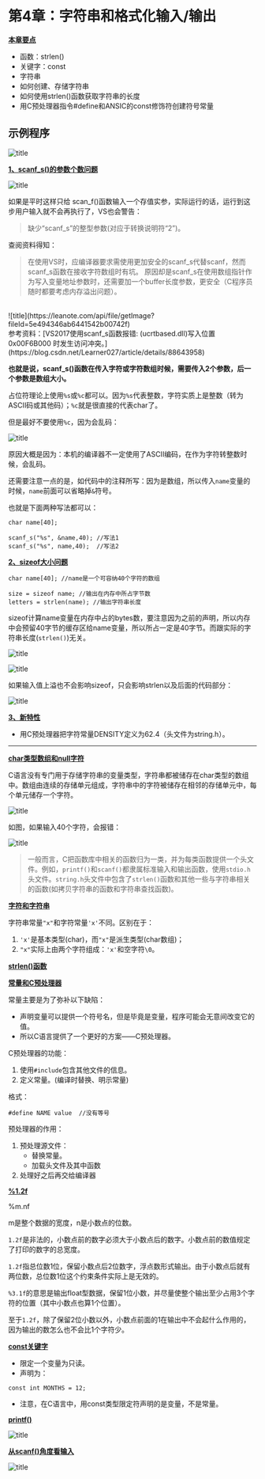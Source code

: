 # 第4章：字符串和格式化输入/输出

**<u>本章要点</u>**

- 函数：strlen()
- 关键字：const
- 字符串
- 如何创建、存储字符串
- 如何使用strlen()函数获取字符串的长度
- 用C预处理器指令#define和ANSIC的const修饰符创建符号常量

## 示例程序

![title](https://leanote.com/api/file/getImage?fileId=5e493fc7ab6441522b007370)

**<u>1、scanf_s()的参数个数问题</u>**

![title](https://leanote.com/api/file/getImage?fileId=5e49415fab6441522b0073b8)


如果是平时这样只给 scan_f()函数输入一个存值实参，实际运行的话，运行到这步用户输入就不会再执行了，VS也会警告：
>缺少“scanf_s”的整型参数(对应于转换说明符“2”)。	

查阅资料得知：

>  在使用VS时，应编译器要求需使用更加安全的scanf_s代替scanf，然而scanf_s函数在接收字符数组时有坑。
原因却是scanf_s在使用数组指针作为写入变量地址参数时，还需要加一个buffer长度参数，更安全（C程序员随时都要考虑内存溢出问题）。
<br>
![title](https://leanote.com/api/file/getImage?fileId=5e494346ab6441542b00742f)
<br>
参考资料：[VS2017使用scanf_s函数报错: (ucrtbased.dll)写入位置 0x00F6B000 时发生访问冲突。](https://blog.csdn.net/Learner027/article/details/88643958)

**也就是说，scanf_s()函数在传入字符或字符数组时候，需要传入2个参数，后一个参数是数组大小。**

占位符理论上使用`%s`或`%c`都可以。因为`%s`代表整数，字符实质上是整数（转为ASCII码或其他码）；`%c`就是很直接的代表char了。

但是最好不要使用`%c`，因为会乱码：

![title](https://leanote.com/api/file/getImage?fileId=5e49446dab6441542b007479)

原因大概是因为：本机的编译器不一定使用了ASCII编码，在作为字符转整数时候，会乱码。

还需要注意一点的是，如代码中的注释所写：因为是数组，所以传入`name`变量的时候，`name`前面可以省略掉`&`符号。

也就是下面两种写法都可以：

```
char name[40]; 

scanf_s("%s", &name,40); //写法1
scanf_s("%s", name,40);  //写法2
```

**<u>2、sizeof大小问题</u>**

```
char name[40]; //name是一个可容纳40个字符的数组

size = sizeof name; //输出在内存中所占字节数
letters = strlen(name); //输出字符串长度
```
sizeof计算name变量在内存中占的bytes数，要注意因为之前的声明，所以内存中会预留40字节的缓存区给name变量，所以所占一定是40字节。而跟实际的字符串长度(`strlen()`)无关。


![title](https://leanote.com/api/file/getImage?fileId=5e494010ab6441542b007372)

![title](https://leanote.com/api/file/getImage?fileId=5e494030ab6441522b007385)

如果输入值上溢也不会影响sizeof，只会影响strlen以及后面的代码部分：

![title](https://leanote.com/api/file/getImage?fileId=5e4947b0ab6441542b007509)

**<u>3、新特性</u>**

- 用C预处理器把字符常量DENSITY定义为62.4（头文件为string.h）。

---------------------------

**<u>char类型数组和null字符</u>**

C语言没有专门用于存储字符串的变量类型，字符串都被储存在char类型的数组中。数组由连续的存储单元组成，字符串中的字符被储存在相邻的存储单元中，每个单元储存一个字符。

![title](https://leanote.com/api/file/getImage?fileId=5e49f9acab644117cc001483)



如图，如果输入40个字符，会报错：

![title](https://leanote.com/api/file/getImage?fileId=5e49fa28ab644115d200146c)

> 一般而言，C把函数库中相关的函数归为一类，并为每类函数提供一个头文件。例如，`printf()`和`scanf()`都隶属标准输入和输出函数，使用`stdio.h`头文件。`string.h`头文件中包含了`strlen()`函数和其他一些与字符串相关的函数(如拷贝字符串的函数和字符串查找函数)。

**<u>字符和字符串</u>**

字符串常量`"x"`和字符常量`'x'`不同。区别在于：

1.  `'x'`是基本类型(char)，而`"x"`是派生类型(char数组)；
2. `"x"`实际上由两个字符组成：`'x'`和空字符`\0`。

**<u>strlen()函数</u>**

**<u>常量和C预处理器</u>**

常量主要是为了弥补以下缺陷：

- 声明变量可以提供一个符号名，但是毕竟是变量，程序可能会无意间改变它的值。
- 所以C语言提供了一个更好的方案——C预处理器。

C预处理器的功能：

 1.  使用`#include`包含其他文件的信息。
 2. 定义常量。(编译时替换、明示常量)

格式：

```
#define NAME value  //没有等号
```
  
预处理器的作用：

1. 预处理源文件：
    - 替换常量。
    - 加载头文件及其中函数
2. 处理好之后再交给编译器


**<u>%1.2f</u>**

%m.nf

m是整个数据的宽度，n是小数点的位数。

`1.2f`是非法的，小数点前的数字必须大于小数点后的数字。小数点前的数值规定了打印的数字的总宽度。


`1.2f`指总位数1位，保留小数点后2位数字，浮点数形式输出。由于小数点后就有两位数，总位数1位这个约束条件实际上是无效的。

`%3.1f`的意思是输出float型数据，保留1位小数，并尽量使整个输出至少占用3个字符的位置（其中小数点也算1个位置）。

至于`1.2f`，除了保留2位小数以外，小数点前面的1在输出中不会起什么作用的，因为输出的数怎么也不会比1个字符少。


**<u>const关键字</u>**

- 限定一个变量为只读。
- 声明为：
```
const int MONTHS = 12;
```

- 注意，在C语言中，用const类型限定符声明的是变量，不是常量。

**<u>printf()</u>**

![title](https://leanote.com/api/file/getImage?fileId=5e4a17bdab644117cc001a12)



**<u>从scanf()角度看输入</u>**


![title](https://leanote.com/api/file/getImage?fileId=5e4cdd5cab6441621b00200e)

